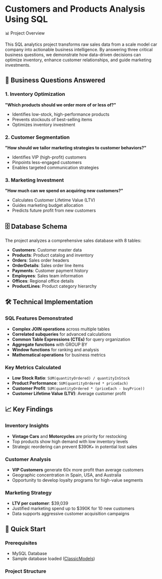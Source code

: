 # Customers and Products Analysis Using SQL



 📊 Project Overview

This SQL analytics project transforms raw sales data from a scale model car company into actionable business intelligence. By answering three critical business questions, we demonstrate how data-driven decisions can optimize inventory, enhance customer relationships, and guide marketing investments.

## 🎯 Business Questions Answered

### 1. Inventory Optimization
**"Which products should we order more of or less of?"**
- Identifies low-stock, high-performance products
- Prevents stockouts of best-selling items
- Optimizes inventory investment

### 2. Customer Segmentation  
**"How should we tailor marketing strategies to customer behaviors?"**
- Identifies VIP (high-profit) customers
- Pinpoints less-engaged customers
- Enables targeted communication strategies

### 3. Marketing Investment
**"How much can we spend on acquiring new customers?"**
- Calculates Customer Lifetime Value (LTV)
- Guides marketing budget allocation
- Predicts future profit from new customers

## 🗄️ Database Schema

The project analyzes a comprehensive sales database with 8 tables:

- **Customers**: Customer master data
- **Products**: Product catalog and inventory
- **Orders**: Sales order headers
- **OrderDetails**: Sales order line items
- **Payments**: Customer payment history
- **Employees**: Sales team information
- **Offices**: Regional office details
- **ProductLines**: Product category hierarchy

## 🛠️ Technical Implementation

### SQL Features Demonstrated
- **Complex JOIN operations** across multiple tables
- **Correlated subqueries** for advanced calculations
- **Common Table Expressions (CTEs)** for query organization
- **Aggregate functions** with GROUP BY
- **Window functions** for ranking and analysis
- **Mathematical operations** for business metrics

### Key Metrics Calculated
- **Low Stock Ratio**: `SUM(quantityOrdered) / quantityInStock`
- **Product Performance**: `SUM(quantityOrdered * priceEach)`
- **Customer Profit**: `SUM(quantityOrdered * (priceEach - buyPrice))`
- **Customer Lifetime Value (LTV)**: Average customer profit

## 📈 Key Findings

### Inventory Insights
- **Vintage Cars** and **Motorcycles** are priority for restocking
- Top products show high demand with low inventory levels
- Strategic reordering can prevent $390K+ in potential lost sales

### Customer Analysis
- **VIP Customers** generate 60x more profit than average customers
- Geographic concentration in Spain, USA, and Australia
- Opportunity to develop loyalty programs for high-value segments

### Marketing Strategy
- **LTV per customer**: $39,039
- Justified marketing spend up to $390K for 10 new customers
- Data supports aggressive customer acquisition campaigns

## 🚀 Quick Start

### Prerequisites
- MySQL Database
- Sample database loaded ([ClassicModels](https://www.mysqltutorial.org/mysql-sample-database.aspx))

### Project Structure
